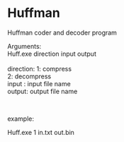 # Huffman
Huffman coder and decoder program

Arguments: <br>
  Huff.exe direction input output <br>
<br>
  direction:  1: compress <br>
              2: decompress <br>
  input : input file name  <br>
  output: output file name 
  
<br>

example: <br>

Huff.exe 1 in.txt out.bin
